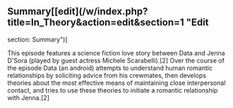 ## Summary[[edit](/w/index.php?title=In\_Theory&action=edit&section=1 "Edit
section: Summary")]

This episode features a science fiction love story between Data and Jenna
D'Sora (played by guest actress Michele Scarabelli).[2] Over the course of the
episode Data (an android) attempts to understand human romantic relationships
by soliciting advice from his crewmates, then develops theories about the most
effective means of maintaining close interpersonal contact, and tries to use
these theories to initiate a romantic relationship with Jenna.[2]
